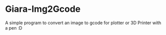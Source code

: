# Giara-Img2Gcode
A simple program to convert an image to gcode for plotter or 3D Printer with a pen :D
